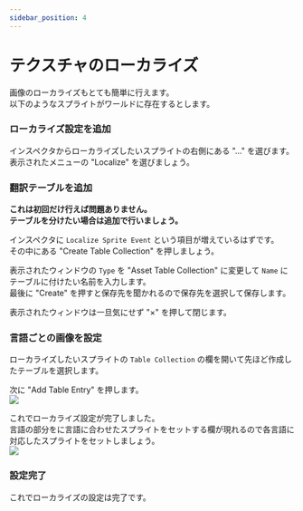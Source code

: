 ```yaml
---
sidebar_position: 4
---
```


# テクスチャのローカライズ

画像のローカライズもとても簡単に行えます。  
以下のようなスプライトがワールドに存在するとします。  
<!-- ![](img/localize-image-01.png) -->

### ローカライズ設定を追加

インスペクタからローカライズしたいスプライトの右側にある "…" を選びます。  
表示されたメニューの "Localize" を選びましょう。  
<!-- ![](img/localize-image-02.png) -->

### 翻訳テーブルを追加

**これは初回だけ行えば問題ありません。**  
**テーブルを分けたい場合は追加で行いましょう。**

インスペクタに `Localize Sprite Event` という項目が増えているはずです。  
その中にある "Create Table Collection" を押しましょう。  
<!-- ![](img/localize-image-03.png)   -->

表示されたウィンドウの `Type` を "Asset Table Collection" に変更して `Name` にテーブルに付けたい名前を入力します。  
最後に "Create" を押すと保存先を聞かれるので保存先を選択して保存します。  
<!-- ![](img/localize-image-04.png) -->

表示されたウィンドウは一旦気にせず "×" を押して閉じます。

### 言語ごとの画像を設定

ローカライズしたいスプライトの `Table Collection` の欄を開いて先ほど作成したテーブルを選択します。  
<!-- ![](img/localize-image-05.png) -->

次に "Add Table Entry" を押します。  
![](img/localize-image-06.png)

これでローカライズ設定が完了しました。  
言語の部分をに言語に合わせたスプライトをセットする欄が現れるので各言語に対応したスプライトをセットしましょう。  
![](img/localize-image-07.png)

### 設定完了

これでローカライズの設定は完了です。  
<!-- 再生して言語を切り替えると言語に合わせて設定したスプライトに切り替わることを確認できます。   -->
<!-- ![](img/localize-image-08.gif) -->

